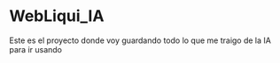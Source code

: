 # WebLiqui_IA
Este es el proyecto donde voy guardando todo lo que me traigo de la IA para ir usando
